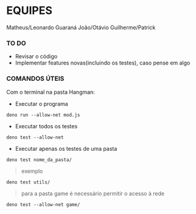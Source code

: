 # EQUIPES

Matheus/Leonardo Guaraná
João/Otávio
Guilherme/Patrick

### TO DO
- Revisar o código
- Implementar features novas(incluindo os testes), caso pense em algo

### COMANDOS ÚTEIS
Com o terminal na pasta Hangman:

- Executar o programa
```
deno run --allow-net mod.js
```

- Executar todos os testes
```
deno test --allow-net
```

- Executar apenas os testes de uma pasta
```
deno test nome_da_pasta/
```

> exemplo

```
deno test utils/
```

> para a pasta game é necessário permitir o acesso à rede

```
deno test --allow-net game/
```